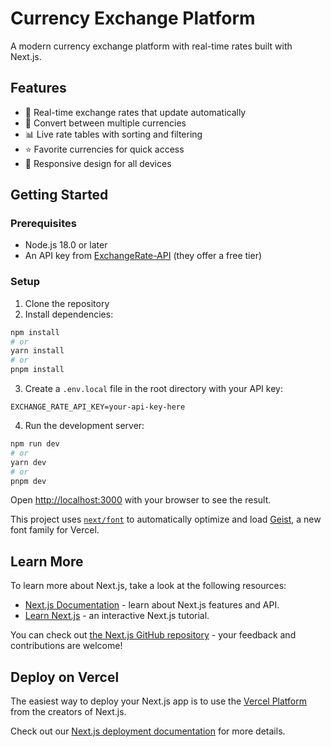# Currency Exchange Platform

A modern currency exchange platform with real-time rates built with Next.js.

## Features

- 🔄 Real-time exchange rates that update automatically
- 💱 Convert between multiple currencies
- 📊 Live rate tables with sorting and filtering
- ⭐ Favorite currencies for quick access
- 📱 Responsive design for all devices

## Getting Started

### Prerequisites

- Node.js 18.0 or later
- An API key from [ExchangeRate-API](https://www.exchangerate-api.com/) (they offer a free tier)

### Setup

1. Clone the repository
2. Install dependencies:

```bash
npm install
# or
yarn install
# or
pnpm install
```

3. Create a `.env.local` file in the root directory with your API key:

```
EXCHANGE_RATE_API_KEY=your-api-key-here
```

4. Run the development server:

```bash
npm run dev
# or
yarn dev
# or
pnpm dev
```

Open [http://localhost:3000](http://localhost:3000) with your browser to see the result.

This project uses [`next/font`](https://nextjs.org/docs/app/building-your-application/optimizing/fonts) to automatically optimize and load [Geist](https://vercel.com/font), a new font family for Vercel.

## Learn More

To learn more about Next.js, take a look at the following resources:

- [Next.js Documentation](https://nextjs.org/docs) - learn about Next.js features and API.
- [Learn Next.js](https://nextjs.org/learn) - an interactive Next.js tutorial.

You can check out [the Next.js GitHub repository](https://github.com/vercel/next.js) - your feedback and contributions are welcome!

## Deploy on Vercel

The easiest way to deploy your Next.js app is to use the [Vercel Platform](https://vercel.com/new?utm_medium=default-template&filter=next.js&utm_source=create-next-app&utm_campaign=create-next-app-readme) from the creators of Next.js.

Check out our [Next.js deployment documentation](https://nextjs.org/docs/app/building-your-application/deploying) for more details.
